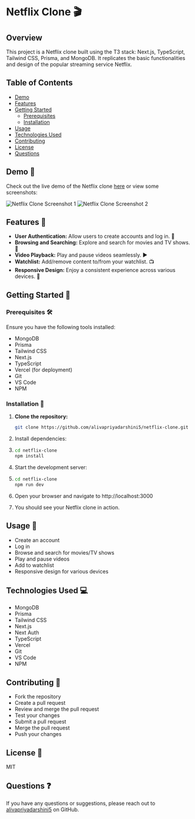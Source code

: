 # Netflix Clone 🎬

## Overview

This project is a Netflix clone built using the T3 stack: Next.js, TypeScript, Tailwind CSS, Prisma, and MongoDB. It replicates the basic functionalities and design of the popular streaming service Netflix.

## Table of Contents

- [Demo](#demo)
- [Features](#features)
- [Getting Started](#getting-started)
  - [Prerequisites](#prerequisites)
  - [Installation](#installation)
- [Usage](#usage)
- [Technologies Used](#technologies-used)
- [Contributing](#contributing)
- [License](#license)
- [Questions](#questions)

## Demo 🚀

Check out the live demo of the Netflix clone [here](#) or view some screenshots:

![Netflix Clone Screenshot 1](link-to-screenshot-1.png)
![Netflix Clone Screenshot 2](link-to-screenshot-2.png)

## Features 🌟

- **User Authentication:** Allow users to create accounts and log in. 🔐
- **Browsing and Searching:** Explore and search for movies and TV shows. 🎥
- **Video Playback:** Play and pause videos seamlessly. ▶️
- **Watchlist:** Add/remove content to/from your watchlist. 📺
- **Responsive Design:** Enjoy a consistent experience across various devices. 📱

## Getting Started 🚀

### Prerequisites 🛠️

Ensure you have the following tools installed:

- MongoDB
- Prisma
- Tailwind CSS
- Next.js
- TypeScript
- Vercel (for deployment)
- Git
- VS Code
- NPM

### Installation 🧭

1. **Clone the repository:**

   ```bash
   git clone https://github.com/alivapriyadarshini5/netflix-clone.git
   ```

2. Install dependencies:
3. ```bash
   cd netflix-clone
   npm install
   ```

4. Start the development server:
5. ```bash
   cd netflix-clone
   npm run dev
   ```

6. Open your browser and navigate to http://localhost:3000

7. You should see your Netflix clone in action.

## Usage 🚀

- Create an account
- Log in
- Browse and search for movies/TV shows
- Play and pause videos
- Add to watchlist
- Responsive design for various devices

## Technologies Used 💻

- MongoDB
- Prisma
- Tailwind CSS
- Next.js
- Next Auth
- TypeScript
- Vercel
- Git
- VS Code
- NPM

## Contributing 🤝

- Fork the repository
- Create a pull request
- Review and merge the pull request
- Test your changes
- Submit a pull request
- Merge the pull request
- Push your changes

## License 📄

MIT

## Questions ❓

If you have any questions or suggestions, please reach out to [alivapriyadarshini5](https://github.com/alivapriyadarshini5) on GitHub.
